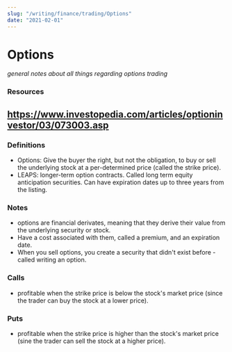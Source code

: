 ```yaml
---
slug: "/writing/finance/trading/Options"
date: "2021-02-01"
---
```


# Options
*general notes about all things regarding options trading*

### Resources
https://www.investopedia.com/articles/optioninvestor/03/073003.asp
------------------------------------------------------

### Definitions
* Options: Give the buyer the right, but not the obligation, to buy or sell the underlying stock at a per-determined price (called the strike price). 
* LEAPS: longer-term option contracts. Called long term equity anticipation securities. Can have expiration dates up to three years from the listing.

### Notes
* options are financial derivates, meaning that they derive their value from the underlying security or stock. 
* Have a cost associated with them, called a premium, and an expiration date. 
* When you sell options, you create a security that didn't exist before - called writing an option. 

### Calls
* profitable when the strike price is below the stock's market price (since the trader can buy the stock at a lower price).

### Puts
* profitable when the strike price is higher than the stock's market price (sine the trader can sell the stock at a higher price).
